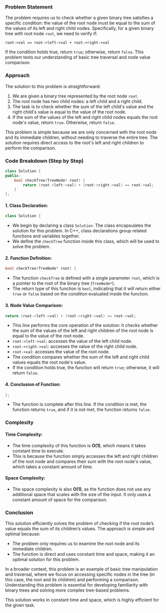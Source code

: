 ### Problem Statement

The problem requires us to check whether a given binary tree satisfies a specific condition: the value of the root node must be equal to the sum of the values of its left and right child nodes. Specifically, for a given binary tree with root node `root`, we need to verify if:

```
root->val == root->left->val + root->right->val
```

If the condition holds true, return `true`; otherwise, return `false`. This problem tests our understanding of basic tree traversal and node value comparison.

### Approach

The solution to this problem is straightforward:
1. We are given a binary tree represented by the root node `root`.
2. The root node has two child nodes: a left child and a right child.
3. The task is to check whether the sum of the left child's value and the right child's value is equal to the value of the root node.
4. If the sum of the values of the left and right child nodes equals the root node's value, return `true`. Otherwise, return `false`.

This problem is simple because we are only concerned with the root node and its immediate children, without needing to traverse the entire tree. The solution requires direct access to the root's left and right children to perform the comparison.

### Code Breakdown (Step by Step)

```cpp
class Solution {
public:
    bool checkTree(TreeNode* root) {
        return (root->left->val) + (root->right->val) == root->val;
    }
};
```

#### 1. **Class Declaration**:
```cpp
class Solution {
```
- We begin by declaring a class `Solution`. The class encapsulates the solution for this problem. In C++, class declarations group related functions and variables together.
- We define the `checkTree` function inside this class, which will be used to solve the problem.

#### 2. **Function Definition**:
```cpp
bool checkTree(TreeNode* root) {
```
- The function `checkTree` is defined with a single parameter `root`, which is a pointer to the root of the binary tree (`TreeNode*`).
- The return type of this function is `bool`, indicating that it will return either `true` or `false` based on the condition evaluated inside the function.

#### 3. **Node Value Comparison**:
```cpp
return (root->left->val) + (root->right->val) == root->val;
```
- This line performs the core operation of the solution: it checks whether the sum of the values of the left and right children of the root node is equal to the value of the root node.
- `root->left->val`: accesses the value of the left child node.
- `root->right->val`: accesses the value of the right child node.
- `root->val`: accesses the value of the root node.
- The condition compares whether the sum of the left and right child values equals the root node's value.
- If the condition holds true, the function will return `true`; otherwise, it will return `false`.

#### 4. **Conclusion of Function**:
```cpp
};
```
- The function is complete after this line. If the condition is met, the function returns `true`, and if it is not met, the function returns `false`.

### Complexity

#### Time Complexity:
- The time complexity of this function is **O(1)**, which means it takes constant time to execute.
- This is because the function simply accesses the left and right children of the root node and compares their sum with the root node's value, which takes a constant amount of time.

#### Space Complexity:
- The space complexity is also **O(1)**, as the function does not use any additional space that scales with the size of the input. It only uses a constant amount of space for the comparison.

### Conclusion

This solution efficiently solves the problem of checking if the root node’s value equals the sum of its children’s values. The approach is simple and optimal because:
- The problem only requires us to examine the root node and its immediate children.
- The function is direct and uses constant time and space, making it an optimal solution for this problem.

In a broader context, this problem is an example of basic tree manipulation and traversal, where we focus on accessing specific nodes in the tree (in this case, the root and its children) and performing a comparison. Understanding this problem is essential for developing familiarity with binary trees and solving more complex tree-based problems.

This solution works in constant time and space, which is highly efficient for the given task.